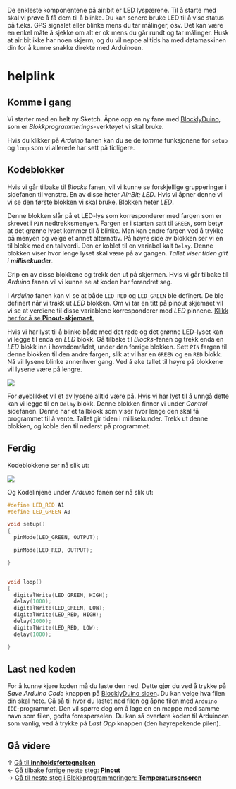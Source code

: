 De enkleste komponentene på air:bit er LED lyspærene. Til å starte med skal vi prøve å få dem til å blinke. Du kan senere bruke LED til å vise status på f.eks. GPS signalet eller blinke mens du tar målinger, osv. Det kan være en enkel måte å sjekke om alt er ok mens du går rundt og tar målinger. Husk at air:bit ikke har noen skjerm, og du vil neppe alltids ha med datamaskinen din for å kunne snakke direkte med Arduinoen.

# helplink

## Komme i gang


Vi starter med en helt ny Sketch. Åpne opp en ny fane med [BlocklyDuino](http://airbit.uit.no:8080), som er _Blokkprogrammerings_-verktøyet vi skal bruke.

Hvis du klikker på _Arduino_ fanen kan du se de _tomme_ funksjonene for `setup` og `loop` som vi allerede har sett på tidligere.

## Kodeblokker

Hvis vi går tilbake til _Blocks_ fanen, vil vi kunne se forskjellige grupperinger i sidefanen til venstre. En av disse heter _Air:Bit; LED_. Hvis vi åpner denne vil vi se den første blokken vi skal bruke. Blokken heter _LED_.

Denne blokken slår på et LED-lys som korresponderer med fargen som er skrevet i `PIN` nedtrekksmenyen. Fargen er i starten satt til `GREEN`, som betyr at det grønne lyset kommer til å blinke. Man kan endre fargen ved å trykke på menyen og velge et annet alternativ. På høyre side av blokken ser vi en til blokk med en tallverdi. Den er koblet til en variabel kalt `Delay`. Denne blokken viser hvor lenge lyset skal være på av gangen. _Tallet viser tiden gitt i **millisekunder**._

Grip en av disse blokkene og trekk den ut på skjermen. Hvis vi går tilbake til _Arduino_ fanen vil vi kunne se at koden har forandret seg.

I _Arduino_ fanen kan vi se at både `LED_RED` og `LED_GREEN` ble definert. De ble definert når vi trakk ut _LED_ blokken. Om vi tar en titt på pinout skjemaet vil vi se at verdiene til disse variablene korresponderer med _LED_ pinnene. [Klikk her for å se **Pinout-skjemaet**.][pinout]

Hvis vi har lyst til å blinke både med det røde og det grønne LED-lyset kan vi legge til enda en _LED_ blokk. Gå tilbake til _Blocks_-fanen og trekk enda en _LED_ blokk inn i hovedområdet, under den forrige blokken. Sett `PIN` fargen til denne blokken til den andre fargen, slik at vi har en `GREEN` og en `RED` blokk. Nå vil lysene blinke annenhver gang. Ved å øke tallet til høyre på blokkene vil lysene være på lengre.

![][skjermbilde-LEDs-blockly]

For øyeblikket vil et av lysene alltid være på. Hvis vi har lyst til å unngå dette kan vi legge til en `Delay` blokk. Denne blokken finner vi under _Control_ sidefanen. Denne har et tallblokk som viser hvor lenge den skal få programmet til å vente. Tallet gir tiden i millisekunder. Trekk ut denne blokken, og koble den til nederst på programmet.

## Ferdig

Kodeblokkene ser nå slik ut:

![][skjermbilde-LEDs-blockly-finished]

Og Kodelinjene under _Arduino_ fanen ser nå slik ut:

```cpp
#define LED_RED A1
#define LED_GREEN A0

void setup()
{
  pinMode(LED_GREEN, OUTPUT);

  pinMode(LED_RED, OUTPUT);

}


void loop()
{
  digitalWrite(LED_GREEN, HIGH);
  delay(1000);
  digitalWrite(LED_GREEN, LOW);
  digitalWrite(LED_RED, HIGH);
  delay(1000);
  digitalWrite(LED_RED, LOW);
  delay(1000);

}
```

## Last ned koden

For å kunne kjøre koden må du laste den ned. Dette gjør du ved å trykke på _Save Arduino Code_ knappen på [BlocklyDuino siden](http://airbit.uit.no:8080). Du kan velge hva filen din skal hete. Gå så til hvor du lastet ned filen og åpne filen med `Arduino IDE`-programmet. Den vil spørre deg om å lage en en mappe med samme navn som filen, godta forespørselen. Du kan så overføre koden til Arduinoen som vanlig, ved å trykke på _Last Opp_ knappen (den høyrepekende pilen). 

## Gå videre

&uarr; [Gå til **innholdsfortegnelsen**][home]  
&larr; [Gå tilbake forrige neste steg: **Pinout**][pinout]  
&rarr; [Gå til neste steg i Blokkprogrammeringen: **Temperatursensoren**][dht]  

[home]: airbit-Programmering
[pinout]: airbit-Pinout
[dht]: Programmering-med-Temperatursensoren-Blokkprogrammering
[skjermbilde-LEDs-blockly]: skjermbilde-LEDs-blockly.png
[skjermbilde-LEDs-blockly-finished]: skjermbilde-LEDs-blockly-finished.png
